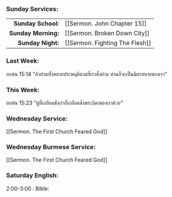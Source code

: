 ### Sunday Services:

|                     |                                |
| ------------------: | :----------------------------- |
|  **Sunday School:** | [[Sermon. John Chapter 15]]    |
| **Sunday Morning:** | [[Sermon. Broken Down City]]   |
|   **Sunday Night:** | [[Sermon. Fighting The Flesh]] |

### Last Week:

ยอห์น 15:14 "ถ้าท่านทั้งหลายประพฤติตามที่เราสั่งท่าน ท่านก็จะเป็นมิตรสหายของเรา"

### This Week:

ยอห์น 15:23 "ผู้ที่เกลียดชังเราก็เกลียดชังพระบิดาของเราด้วย"

### Wednesday Service:

[[Sermon. The First Church Feared God]]

### Wednesday Burmese Service:

[[Sermon. The First Church Feared God]]

### Saturday English:

2:00-3:00 : Bible:
